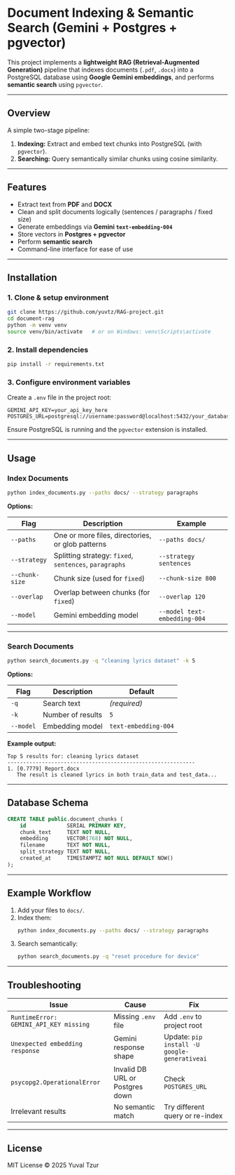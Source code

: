# Document Indexing & Semantic Search (Gemini + Postgres + pgvector)

This project implements a **lightweight RAG (Retrieval-Augmented Generation)** pipeline that indexes documents (`.pdf`, `.docx`) into a PostgreSQL database using **Google Gemini embeddings**, and performs **semantic search** using `pgvector`.

---

## Overview

A simple two-stage pipeline:

1. **Indexing:** Extract and embed text chunks into PostgreSQL (with `pgvector`).
2. **Searching:** Query semantically similar chunks using cosine similarity.

---

## Features

- Extract text from **PDF** and **DOCX**
- Clean and split documents logically (sentences / paragraphs / fixed size)
- Generate embeddings via **Gemini `text-embedding-004`**
- Store vectors in **Postgres + pgvector**
- Perform **semantic search**
- Command-line interface for ease of use

---


## Installation

### 1. Clone & setup environment
```bash
git clone https://github.com/yuvtz/RAG-project.git
cd document-rag
python -m venv venv
source venv/bin/activate   # or on Windows: venv\Scripts\activate
```

### 2. Install dependencies
```bash
pip install -r requirements.txt
```

### 3. Configure environment variables
Create a `.env` file in the project root:

```
GEMINI_API_KEY=your_api_key_here
POSTGRES_URL=postgresql://username:password@localhost:5432/your_database
```

Ensure PostgreSQL is running and the `pgvector` extension is installed.

---

## Usage

### Index Documents
```bash
python index_documents.py --paths docs/ --strategy paragraphs
```

**Options:**

| Flag | Description | Example |
|------|--------------|---------|
| `--paths` | One or more files, directories, or glob patterns | `--paths docs/` |
| `--strategy` | Splitting strategy: `fixed`, `sentences`, `paragraphs` | `--strategy sentences` |
| `--chunk-size` | Chunk size (used for `fixed`) | `--chunk-size 800` |
| `--overlap` | Overlap between chunks (for `fixed`) | `--overlap 120` |
| `--model` | Gemini embedding model | `--model text-embedding-004` |

---

### Search Documents
```bash
python search_documents.py -q "cleaning lyrics dataset" -k 5
```

**Options:**

| Flag | Description | Default |
|------|--------------|----------|
| `-q` | Search text | *(required)* |
| `-k` | Number of results | `5` |
| `--model` | Embedding model | `text-embedding-004` |

**Example output:**

```
Top 5 results for: cleaning lyrics dataset
------------------------------------------------------------
1. [0.7779] Report.docx
   The result is cleaned lyrics in both train_data and test_data...
```

---

## Database Schema

```sql
CREATE TABLE public.document_chunks (
    id             SERIAL PRIMARY KEY,
    chunk_text     TEXT NOT NULL,
    embedding      VECTOR(768) NOT NULL,
    filename       TEXT NOT NULL,
    split_strategy TEXT NOT NULL,
    created_at     TIMESTAMPTZ NOT NULL DEFAULT NOW()
);
```

---

## Example Workflow

1. Add your files to `docs/`.
2. Index them:
   ```bash
   python index_documents.py --paths docs/ --strategy paragraphs
   ```
3. Search semantically:
   ```bash
   python search_documents.py -q "reset procedure for device"
   ```

---

## Troubleshooting

| Issue | Cause | Fix |
|--------|--------|------|
| `RuntimeError: GEMINI_API_KEY missing` | Missing `.env` file | Add `.env` to project root |
| `Unexpected embedding response` | Gemini response shape | Update: `pip install -U google-generativeai` |
| `psycopg2.OperationalError` | Invalid DB URL or Postgres down | Check `POSTGRES_URL` |
| Irrelevant results | No semantic match | Try different query or re-index |

---

## License

MIT License © 2025 Yuval Tzur
